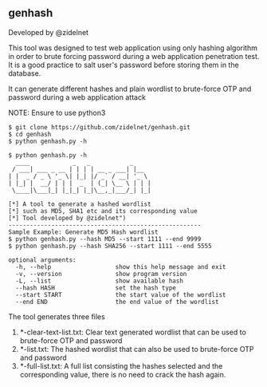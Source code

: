 ## genhash
Developed by @zidelnet 

This tool was designed to test web application using only hashing algorithm in order to brute forcing password during a web application penetration test. It is a good practice to salt user's password before storing them in the database.

It can generate different hashes and plain wordlist to brute-force OTP and password during a web application attack

NOTE: Ensure to use python3 
``` 
$ git clone https://github.com/zidelnet/genhash.git
$ cd genhash
$ python genhash.py -h 
```

```
$ python genhash.py -h 
  ____            _   _           _
 / ___| ___ _ __ | | | | __ _ ___| |__
| |  _ / _ \ '_ \| |_| |/ _` / __| '_ \
| |_| |  __/ | | |  _  | (_| \__ \ | | |
 \____|\___|_| |_|_| |_|\__,_|___/_| |_|

[*] A tool to generate a hashed wordlist
[*] such as MD5, SHA1 etc and its corresponding value
[*] Tool developed by @zidelnet")
------------------------------------------------------
Sample Example: Generate MD5 Hash wordlist 
$ python genhash.py --hash MD5 --start 1111 --end 9999
$ python genhash.py --hash SHA256 --start 1111 --end 5555
```
```
optional arguments: 
  -h, --help                  show this help message and exit 
  -v, --version               show program version 
  -L, --list                  show available hash
  --hash HASH                 set the hash type 
  --start START               the start value of the wordlist 
  --end END                   the end value of the wordlist 
```
The tool generates three files 
1. *-clear-text-list.txt: Clear text generated wordlist that can be used to brute-force OTP and password  
2. *-list.txt: The hashed wordlist that can also be used to brute-force OTP and password 
3. *-full-list.txt: A full list consisting the hashes selected and the corresponding value, there is no need to crack the hash again. 
